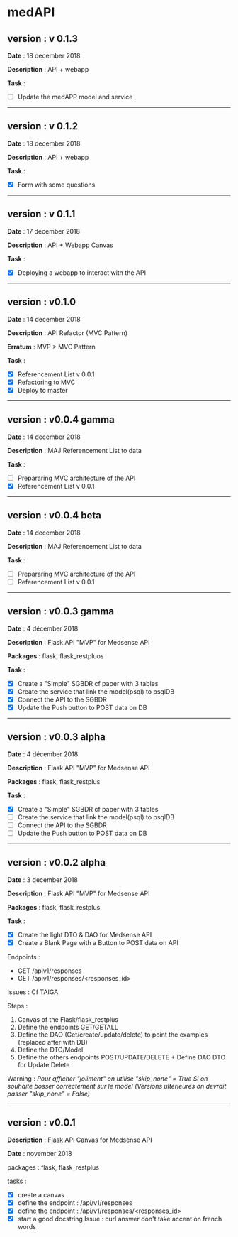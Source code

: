 # medAPI

## version : v 0.1.3

**Date** : 18 december 2018

**Description** : API + webapp

**Task** :
- [ ] Update the medAPP model and service

----------------------------------------------------

## version : v 0.1.2

**Date** : 18 december 2018

**Description** : API + webapp

**Task** :
- [X] Form with some questions

----------------------------------------------------

## version : v 0.1.1

**Date** : 17 december 2018

**Description** : API + Webapp Canvas

**Task** :
- [X] Deploying a webapp to interact with the API

----------------------------------------------------

## version : v0.1.0

**Date** : 14 december 2018

**Description** : API Refactor (MVC Pattern)

**Erratum** : MVP > MVC Pattern

**Task** :
- [X] Referencement List v 0.0.1
- [X] Refactoring to MVC
- [X] Deploy to master

----------------------------------------------------

## version : v0.0.4 gamma

**Date** : 14 december 2018

**Description** : MAJ Referencement List to data

**Task** :
- [ ] Prepararing MVC architecture of the API
- [X] Referencement List v 0.0.1

----------------------------------------------------

## version : v0.0.4 beta

**Date** : 14 december 2018

**Description** : MAJ Referencement List to data

**Task** :
- [ ] Prepararing MVC architecture of the API
- [ ] Referencement List v 0.0.1

----------------------------------------------------

## version : v0.0.3 gamma

**Date** : 4 décember 2018

**Description** : Flask API "MVP" for Medsense API

**Packages** : flask, flask_restpluos

**Task** :
- [x] Create a "Simple" SGBDR cf paper with 3 tables
- [x] Create the service that link the model(psql) to psqlDB
- [X] Connect the API to the SGBDR
- [X] Update the Push button to POST data on DB

----------------------------------------------------
## version : v0.0.3 alpha

**Date** : 4 décember 2018

**Description** : Flask API "MVP" for Medsense API

**Packages** : flask, flask_restplus

**Task** :
- [x] Create a "Simple" SGBDR cf paper with 3 tables
- [ ] Create the service that link the model(psql) to psqlDB
- [ ] Connect the API to the SGBDR
- [ ] Update the Push button to POST data on DB

----------------------------------------------------
## version : v0.0.2 alpha

**Date** : 3 december 2018

**Description** : Flask API "MVP" for Medsense API

**Packages** : flask, flask_restplus

**Task**  :
- [x] Create the light DTO & DAO for Medsense API
- [x] Create a Blank Page with a Button to POST data on API

Endpoints :

- GET /apiv1/responses
- GET /apiv1/responses/<responses_id>

Issues : Cf TAIGA

Steps :
1. Canvas of the Flask/flask_restplus
2. Define the endpoints GET/GETALL
3. Define the DAO (Get/create/update/delete) to point the examples (replaced after with DB)
4. Define the DTO/Model
5. Define the others endpoints POST/UPDATE/DELETE + Define DAO DTO for Update Delete

Warning : *Pour afficher "joliment" on utilise "skip_none" = True
Si on souhaite bosser correctement sur le model (Versions ultérieures
on devrait passer "skip_none" = False)*

----------------------------------------------------
## version : v0.0.1

**Description** : Flask API Canvas for Medsense API

**Date** : november 2018

packages : flask, flask_restplus

tasks :
- [x] create a canvas
- [x] define the endpoint : /api/v1/responses
- [x] define the endpoint : /api/v1/responses/<responses_id>
- [x] start a good docstring
Issue : curl answer don't take accent on french words

